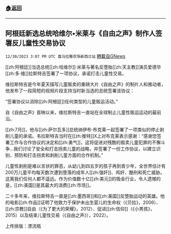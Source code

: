 ###  [:house:返回](README.md)
---


## 阿根廷新选总统哈维尔•米莱与《自由之声》制作人签署反儿童性交易协议
`12/30/2023 3:07 PM UTC 喜马拉雅农场新西兰站` [轉載自GNews](https://gnews.org/articles/2167694)

[[zh:阿根廷]]当选总统[[zh:哈维尔]]·米莱与著名反堕胎[[zh:天主教]]演员爱德华[[zh:多·维]]拉斯特吉签署了一项协议，承诺打击儿童性交易。

维拉斯特吉是今年夏天描写儿童贩卖的重磅大片《自由之声》的制片人和推动者，他发布了一段简短的视频片段支持当时新当选的总统签署该协议：

“签署协议以消除[[zh:阿根廷]]任何类型的儿童贩运活动。”

自《自由之声》首映以来，维拉斯特吉一直站在全球制止儿童性贩运运动的最前沿。

[[zh:7月]]，他与[[zh:萨尔瓦多]]总统纳伊布·布克莱一起签署了一项类似的停止剥削儿童的承诺。韦拉斯特吉当时在[[zh:推特]]X上对布克莱表示感谢：“感谢您签署工作与合作协议的决定和[[zh:勇气]]，这将促进对残酷的贩卖儿童犯罪的不懈斗争…我们讨论了安全和打击拐卖儿童的战略，并签署了一份工作协议，以建立识别、预防和打击拐卖和剥削儿童方面的合作机制。”  

儿童性剥削是难以言状的罪恶，从幼儿到四五岁的孩子再到青少年，全世界估计有200万儿童平均每天数次遭到堕落的成年人[[zh:强奸]]、鸡奸、酷刑和死亡威胁。这离我们任何人都不遥远。作为价值数十亿[[zh:美元]]的吸金行业，令人遗憾的是，[[zh:美国]]是其最大的消费[[zh:市场]]。

二十多年来，维拉斯特吉一直是[[zh:墨西哥]]和[[zh:美国]]反堕胎运动的英雄。他的电影[[zh:作品]]证明了他致力于保护未出生婴儿的生命权（《贝拉》，2006）、[[zh:宗教]]自由（《为了更大的荣耀》，2012）、促进[[zh:信仰]]（《小男孩》，2015）以及结束儿童性交易（《自由之声》），2022）。


上传排版：漂流瓶
